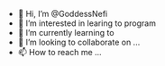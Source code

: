 - 👋 Hi, I’m @GoddessNefi
- 👀 I’m interested in learing to program
- 🌱 I’m currently learning to 
- 💞️ I’m looking to collaborate on ...
- 📫 How to reach me ...

<!---
GoddessNefi/GoddessNefi is a ✨ special ✨ repository because its `README.md` (this file) appears on your GitHub profile.
You can click the Preview link to take a look at your changes.
--->
